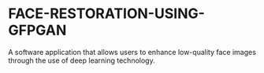 # FACE-RESTORATION-USING-GFPGAN
A software application that allows users to  enhance low-quality face images through the use of deep learning technology.
